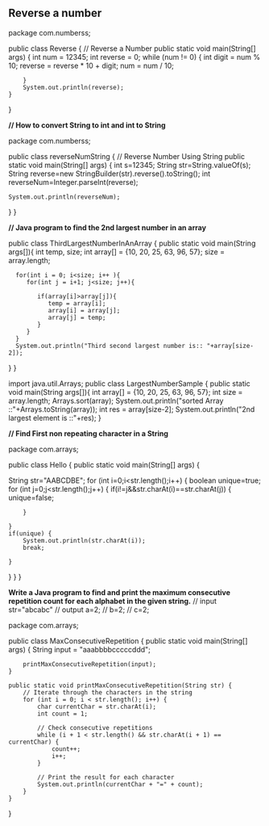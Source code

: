 Reverse a number 
---------------

package com.numberss;

public class Reverse {
// Reverse a Number 
	public static void main(String[] args) {
		int num = 12345;
		int reverse = 0;
		while (num != 0) {
			int digit = num % 10;
			reverse = reverse * 10 + digit;
			num = num / 10;

		}
		System.out.println(reverse);
	}
}


**// How to convert String to int and int to String**


package com.numberss;

public class reverseNumString {
	// Reverse Number Using String 
public static void main(String[] args) {
	int s=12345;
	String str=String.valueOf(s);
	String reverse=new StringBuilder(str).reverse().toString();
	int reverseNum=Integer.parseInt(reverse);
	
	System.out.println(reverseNum);
	
	
}
}

**// Java program to find the 2nd largest number in an array**

public class ThirdLargestNumberInAnArray {
   public static void main(String args[]){
      int temp, size;
      int array[] = {10, 20, 25, 63, 96, 57};
      size = array.length;

      for(int i = 0; i<size; i++ ){
         for(int j = i+1; j<size; j++){

            if(array[i]>array[j]){
               temp = array[i];
               array[i] = array[j];
               array[j] = temp;
            }
         }
      }
      System.out.println("Third second largest number is:: "+array[size-2]);
   }
}




import java.util.Arrays;
public class LargestNumberSample {
   public static void main(String args[]){
      int array[] = {10, 20, 25, 63, 96, 57};
      int size = array.length;
      Arrays.sort(array);
      System.out.println("sorted Array ::"+Arrays.toString(array));
      int res = array[size-2];
      System.out.println("2nd largest element is ::"+res);
   }


**// Find First non repeating character in a String**


package com.arrays;

public class Hello {
	public static void main(String[] args) {
		
	
String str="AABCDBE";
for (int i=0;i<str.length();i++) {
	boolean unique=true;
	for (int j=0;j<str.length();j++) {
		if(i!=j&&str.charAt(i)==str.charAt(j)) {
			unique=false;
			
		}
		
	}
	if(unique) {
		System.out.println(str.charAt(i));
		break;
		
	}
}
}
}



**Write a Java program to find and print the maximum consecutive repetition count for each alphabet in the given string.**
// input str="abcabc"
// output a=2;
 //     b=2;
//      c=2;


package com.arrays;

public class MaxConsecutiveRepetition {
    public static void main(String[] args) {
        String input = "aaabbbbcccccddd";

      
        printMaxConsecutiveRepetition(input);
    }

    public static void printMaxConsecutiveRepetition(String str) {
        // Iterate through the characters in the string
        for (int i = 0; i < str.length(); i++) {
            char currentChar = str.charAt(i);
            int count = 1;

            // Check consecutive repetitions
            while (i + 1 < str.length() && str.charAt(i + 1) == currentChar) {
                count++;
                i++;
            }

            // Print the result for each character
            System.out.println(currentChar + "=" + count);
        }
    }
}
